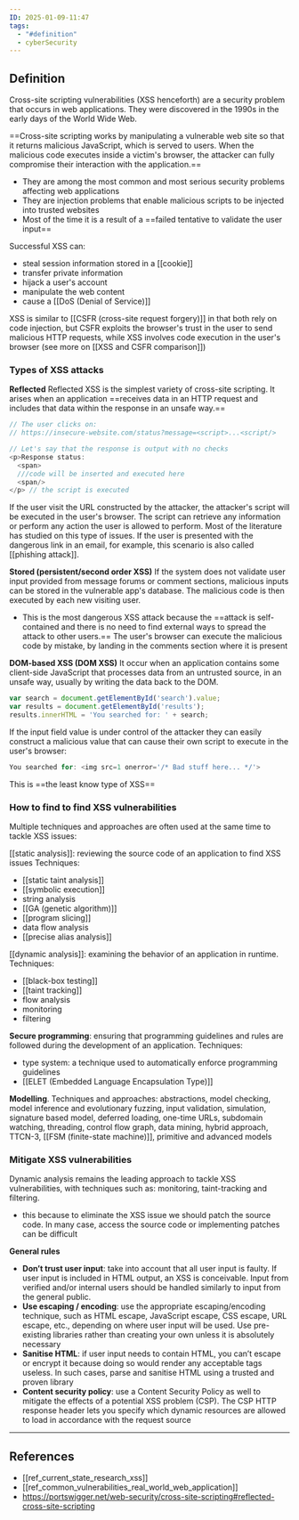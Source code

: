 ```yaml
---
ID: 2025-01-09-11:47
tags:
  - "#definition"
  - cyberSecurity
---
```

## Definition

Cross-site scripting vulnerabilities (XSS henceforth) are a security problem that occurs in web applications. They were discovered in the 1990s in the early days of the World Wide Web.

==Cross-site scripting works by manipulating a vulnerable web site so that it returns malicious JavaScript, which is served to users. When the malicious code executes inside a victim's browser, the attacker can fully compromise their interaction with the application.==
- They are among the most common and most serious security problems affecting web applications
- They are injection problems that enable malicious scripts to be injected into trusted websites
- Most of the time it is a result of a ==failed tentative to validate the user input==

Successful XSS can:
- steal session information stored in a [[cookie]]
- transfer private information
- hijack a user's account
- manipulate the web content
- cause a [[DoS (Denial of Service)]]

XSS is similar to [[CSFR (cross-site request forgery)]] in that both rely on code injection, but CSFR exploits the browser's trust in the user to send malicious HTTP requests, while XSS involves code execution in the user's browser (see more on [[XSS and CSFR comparison]])
### Types of XSS attacks

**Reflected**
Reflected XSS is the simplest variety of cross-site scripting. It arises when an application ==receives data in an HTTP request and includes that data within the response in an unsafe way.==

```JavaScript
// The user clicks on:
// https://insecure-website.com/status?message=<script>...<script/>

// Let's say that the response is output with no checks
<p>Response status:
  <span>
  ///code will be inserted and executed here
  <span/>
</p> // the script is executed
```

If the user visit the URL constructed by the attacker, the attacker's script will be executed in the user's browser. The script can retrieve any information or perform any action the user is allowed to perform. Most of the literature has studied on this type of issues. If the user is presented with the dangerous link in an email, for example, this scenario is also called [[phishing attack]].

**Stored (persistent/second order XSS)**
If the system does not validate user input provided from message forums or comment sections, malicious inputs can be stored in the vulnerable app's database.
The malicious code is then executed by each new visiting user. 
- This is the most dangerous XSS attack because the ==attack is self-contained and there is no need to find external ways to spread the attack to other users.== The user's browser can execute the malicious code by mistake, by landing in the comments section where it is present

 **DOM-based XSS (DOM XSS)**
 It occur when an application contains some client-side JavaScript that processes data from an untrusted source, in an unsafe way, usually by writing the data back to the DOM. 
```JavaScript
var search = document.getElementById('search').value;
var results = document.getElementById('results');
results.innerHTML = 'You searched for: ' + search;
```

If the input field value is under control of the attacker they can easily construct a malicious value that can cause their own script to execute in the user's browser:

```JavaScript
You searched for: <img src=1 onerror='/* Bad stuff here... */'>
```
 
 This is ==the least know type of XSS==


### How to find to find XSS vulnerabilities

Multiple techniques and approaches are often used at the same time to tackle XSS issues:

[[static analysis]]: reviewing the source code of an application to find XSS issues Techniques:
- [[static taint analysis]]
- [[symbolic execution]]
- string analysis
- [[GA (genetic algorithm)]]
- [[program slicing]]
- data flow analysis
- [[precise alias analysis]]


 [[dynamic analysis]]: examining the behavior of an application in runtime. Techniques:
- [[black-box testing]]
- [[taint tracking]]
- flow analysis
- monitoring
- filtering

**Secure programming**: ensuring that programming guidelines and rules are followed during the development of an application. Techniques:
- type system: a technique used to automatically enforce programming guidelines
- [[ELET (Embedded Language Encapsulation Type)]]

**Modelling**. Techniques and approaches: abstractions, model checking, model inference and evolutionary fuzzing, input validation, simulation, signature based model, deferred loading, one-time URLs, subdomain watching, threading, control flow graph, data mining, hybrid approach, TTCN-3, [[FSM (finite-state machine)]], primitive and advanced models

### Mitigate XSS vulnerabilities

Dynamic analysis remains the leading approach to tackle XSS vulnerabilities, with techniques such as: monitoring, taint-tracking and filtering.
- this because to eliminate the XSS issue we should patch the source code. In many case, access the source code or implementing patches can be difficult

**General rules**
- **Don’t trust user input**: take into account that all user input is faulty. If user input is included in HTML output, an XSS is conceivable. Input from verified and/or internal users should be handled similarly to input from the general public.
- **Use escaping / encoding**: use the appropriate escaping/encoding technique, such as HTML escape, JavaScript escape, CSS escape, URL escape, etc., depending on where user input will be used. Use pre-existing libraries rather than creating your own unless it is absolutely necessary
- **Sanitise HTML**: if user input needs to contain HTML, you can’t escape or encrypt it because doing so would render any acceptable tags useless. In such cases, parse and sanitise HTML using a trusted and proven library
- **Content security policy**: use a Content Security Policy as well to mitigate the effects of a potential XSS problem (CSP). The CSP HTTP response header lets you specify which dynamic resources are allowed to load in accordance with the request source

---
## References

- [[ref_current_state_research_xss]]
- [[ref_common_vulnerabilities_real_world_web_application]]
- https://portswigger.net/web-security/cross-site-scripting#reflected-cross-site-scripting